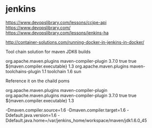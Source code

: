 # jenkins

https://www.devopslibrary.com/lessons/ccjpe-api
https://www.devopslibrary.com/
https://www.devopslibrary.com/lessons/jenkins-ha

http://container-solutions.com/running-docker-in-jenkins-in-docker/

Tool chain solution for maven JDK6 builds 

  <plugin>
    <groupId>org.apache.maven.plugins</groupId>
    <artifactId>maven-compiler-plugin</artifactId>
    <version>3.7.0</version>
       <configuration>
          <verbose>true</verbose>
          <fork>true</fork>
          <executable>${maven.compiler.executable}</executable>
          <compilerVersion>1.3</compilerVersion>
       </configuration>
  </plugin>
  <plugin>
    <groupId>org.apache.maven.plugins</groupId>
    <artifactId>maven-toolchains-plugin</artifactId>
    <version>1.1</version>
    <executions>
      <execution>
        <goals>
          <goal>toolchain</goal>
        </goals>
      </execution>
    </executions>
    <configuration>
      <toolchains>
        <jdk>
          <version>1.6</version>
          <vendor>sun</vendor>
        </jdk>
      </toolchains>
    </configuration>
  </plugin>

  
Reference it on the chaild poms  
  
   <plugin>
            <groupId>org.apache.maven.plugins</groupId>
            <artifactId>maven-compiler-plugin</artifactId>
   </plugin>
   

<build>
  <plugins>   
  <plugin>
    <groupId>org.apache.maven.plugins</groupId>
    <artifactId>maven-compiler-plugin</artifactId>
    <version>3.7.0</version>
       <configuration>
          <verbose>true</verbose>
          <fork>true</fork>
          <executable>${maven.compiler.executable}</executable>
          <compilerVersion>1.3</compilerVersion>
       </configuration>
  </plugin>
</plugins>
</build>


 -Dmaven.compiler.source=1.6 
 -Dmaven.compiler.target=1.6 
 -Ddefault.java.version=1.6
 -Ddefault.java.home=/var/jenkins_home/workspace/maven/jdk1.6.0_45
